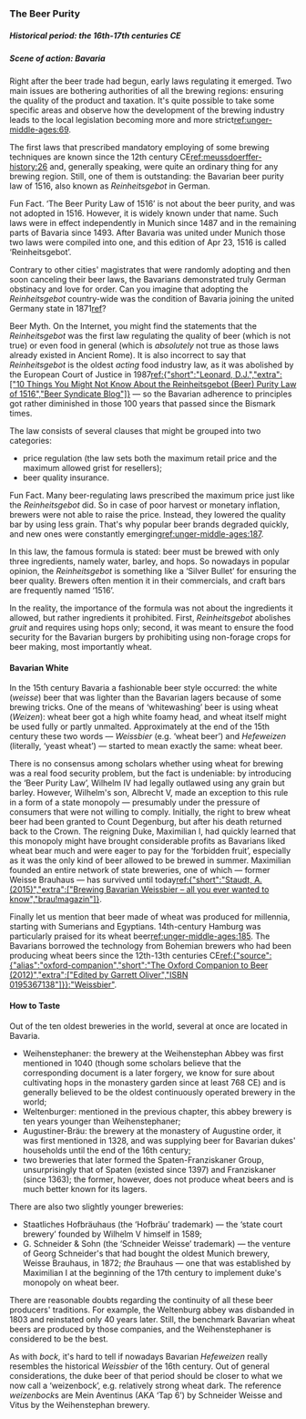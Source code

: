 ### The Beer Purity

##### Historical period: the 16th-17th centuries CE
##### Scene of action: Bavaria

Right after the beer trade had begun, early laws regulating it emerged. Two main issues are bothering authorities of all the brewing regions: ensuring the quality of the product and taxation. It's quite possible to take some specific areas and observe how the development of the brewing industry leads to the local legislation becoming more and more strict[ref:unger-middle-ages:69]().

The first laws that prescribed mandatory employing of some brewing techniques are known since the 12th century CE[ref:meussdoerffer-history:26]() and, generally speaking, were quite an ordinary thing for any brewing region. Still, one of them is outstanding: the Bavarian beer purity law of 1516, also known as *Reinheitsgebot* in German.

Fun Fact. ‘The Beer Purity Law of 1516’ is not about the beer purity, and was not adopted in 1516. However, it is widely known under that name. Such laws were in effect independently in Munich since 1487 and in the remaining parts of Bavaria since 1493. After Bavaria was united under Munich those two laws were compiled into one, and this edition of Apr 23, 1516 is called ‘Reinheitsgebot’.

Contrary to other cities' magistrates that were randomly adopting and then soon canceling their beer laws, the Bavarians demonstrated truly German obstinacy and love for order. Can you imagine that adopting the *Reinheitsgebot* country-wide was the condition of Bavaria joining the united Germany state in 1871[ref](https://en.wikipedia.org/wiki/Reinheitsgebot)?

Beer Myth. On the Internet, you might find the statements that the *Reinheitsgebot* was the first law regulating the quality of beer (which is not true) or even food in general (which is *absolutely* not true as those laws already existed in Ancient Rome). It is also incorrect to say that *Reinheitsgebot* is the oldest *acting* food industry law, as it was abolished by the European Court of Justice in 1987[ref:{"short":"Leonard, D.J.","extra":["10 Things You Might Not Know About the Reinheitsgebot (Beer) Purity Law of 1516","Beer Syndicate Blog"]}](https://beersyndicate.com/blog/tag/oldest-food-safety-law/) — so the Bavarian adherence to principles got rather diminished in those 100 years that passed since the Bismark times.

The law consists of several clauses that might be grouped into two categories:
  * price regulation (the law sets both the maximum retail price and the maximum allowed grist for resellers);
  * beer quality insurance.

Fun Fact. Many beer-regulating laws prescribed the maximum price just like the *Reinheitsgebot* did. So in case of poor harvest or monetary inflation, brewers were not able to raise the price. Instead, they lowered the quality bar by using less grain. That's why popular beer brands degraded quickly, and new ones were constantly emerging[ref:unger-middle-ages:187]().

In this law, the famous formula is stated: beer must be brewed with only three ingredients, namely water, barley, and hops. So nowadays in popular opinion, the *Reinheitsgebot* is something like a ‘Silver Bullet’ for ensuring the beer quality. Brewers often mention it in their commercials, and craft bars are frequently named ‘1516’.

In the reality, the importance of the formula was not about the ingredients it allowed, but rather ingredients it prohibited. First, *Reinheitsgebot* abolishes *gruit* and requires using hops only; second, it was meant to ensure the food security for the Bavarian burgers by prohibiting using non-forage crops for beer making, most importantly wheat.

#### Bavarian White

In the 15th century Bavaria a fashionable beer style occurred: the white (*weisse*) beer that was lighter than the Bavarian lagers because of some brewing tricks. One of the means of ‘whitewashing’ beer is using wheat (*Weizen*): wheat beer got a high white foamy head, and wheat itself might be used fully or partly unmalted. Approximately at the end of the 15th century these two words — *Weissbier* (e.g. ‘wheat beer’) and *Hefeweizen* (literally, ‘yeast wheat’) — started to mean exactly the same: wheat beer.

There is no consensus among scholars whether using wheat for brewing was a real food security problem, but the fact is undeniable: by introducing the ‘Beer Purity Law’, Wilhelm IV had legally outlawed using any grain but barley. However, Wilhelm's son, Albrecht V, made an exception to this rule in a form of a state monopoly — presumably under the pressure of consumers that were not willing to comply. Initially, the right to brew wheat beer had been granted to Count Degenburg, but after his death returned back to the Crown. The reigning Duke, Maximilian I, had quickly learned that this monopoly might have brought considerable profits as Bavarians liked wheat bear much and were eager to pay for the ‘forbidden fruit’, especially as it was the only kind of beer allowed to be brewed in summer. Maximilian founded an entire network of state breweries, one of which — former Weisse Brauhaus — has survived until today[ref:{"short":"Staudt, A. (2015)","extra":["Brewing Bavarian Weissbier – all you ever wanted to know","brau!magazin"]}](https://braumagazin.de/article/brewing-bavarian-weissbier-all-you-ever-wanted-to-know/).

Finally let us mention that beer made of wheat was produced for millennia, starting with Sumerians and Egyptians. 14th-century Hamburg was particularly praised for its wheat beer[ref:unger-middle-ages:185](). The Bavarians borrowed the technology from Bohemian brewers who had been producing wheat beers since the 12th-13th centuries CE[ref:{"source":{"alias":"oxford-companion","short":"The Oxford Companion to Beer (2012)","extra":["Edited by Garrett Oliver","ISBN 0195367138"]}}:"Weissbier"]().

#### How to Taste

Out of the ten oldest breweries in the world, several at once are located in Bavaria.
  * Weihenstephaner: the brewery at the Weihenstephan Abbey was first mentioned in 1040 (though some scholars believe that the corresponding document is a later forgery, we know for sure about cultivating hops in the monastery garden since at least 768 CE) and is generally believed to be the oldest continuously operated brewery in the world;
  * Weltenburger: mentioned in the previous chapter, this abbey brewery is ten years younger than Weihenstephaner;
  * Augustiner-Bräu: the brewery at the monastery of Augustine order, it was first mentioned in 1328, and was supplying beer for Bavarian dukes' households until the end of the 16th century;
  * two breweries that later formed the Spaten-Franziskaner Group, unsurprisingly that of Spaten (existed since 1397) and Franziskaner (since 1363); the former, however, does not produce wheat beers and is much better known for its lagers.

There are also two slightly younger breweries:
  * Staatliches Hofbräuhaus (the ‘Hofbräu’ trademark) — the ‘state court brewery’ founded by Wilhelm V himself in 1589;
  * G. Schneider & Sohn (the ‘Schneider Weisse’ trademark) — the venture of Georg Schneider's that had bought the oldest Munich brewery, Weisse Brauhaus, in 1872; *the* Brauhaus — one that was established by Maximilian I at the beginning of the 17th century to implement duke's monopoly on wheat beer.

There are reasonable doubts regarding the continuity of all these beer producers' traditions. For example, the Weltenburg abbey was disbanded in 1803 and reinstated only 40 years later. Still, the benchmark Bavarian wheat beers are produced by those companies, and the Weihenstephaner is considered to be the best.

As with *bock*, it's hard to tell if nowadays Bavarian *Hefeweizen* really resembles the historical *Weissbier* of the 16th century. Out of general considerations, the duke beer of that period should be closer to what we now call a ‘weizenbock’, e.g. relatively strong wheat dark. The reference *weizenbock*s are Mein Aventinus (AKA ‘Tap 6’) by Schneider Weisse and Vitus by the Weihenstephan brewery.